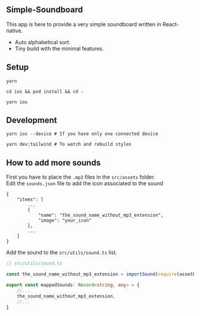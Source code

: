 Simple-Soundboard
-----

This app is here to provide a very simple soundboard written in React-native.
* Auto alphabetical sort.
* Tiny build with the minimal features.

## Setup
```
yarn
```
```
cd ios && pod install && cd -
```
```
yarn ios
```

## Development
```
yarn ios --device # If you have only one connected device
```
```
yarn dev:tailwind # To watch and rebuild styles
```

## How to add more sounds
First you have to place the `.mp3` files in the `src/assets` folder.  
Edit the `sounds.json` file to add the icon associated to the sound

```
{
    "items": [
        ...
        {
            "name": "the_sound_name_without_mp3_extension",
            "image": "your_icon"
        },
        ...
    ]
}
```
Add the sound to the `src/utils/sound.ts` list.
```typescript
// src/utils/sound.ts

const the_sound_name_without_mp3_extension = importSound(require(assetPath + 'the_sound_name_without_mp3_extension.mp3'));

export const mappedSounds: Record<string, any> = {
    //...
    the_sound_name_without_mp3_extension,
    //...
}
```